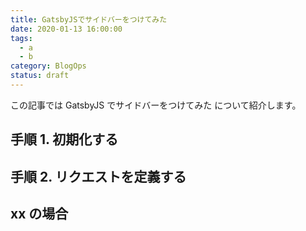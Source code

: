```yaml
---
title: GatsbyJSでサイドバーをつけてみた
date: 2020-01-13 16:00:00
tags:
  - a
  - b
category: BlogOps
status: draft
---
```


この記事では GatsbyJS でサイドバーをつけてみた について紹介します。

## 手順 1. 初期化する

## 手順 2. リクエストを定義する

## xx の場合
